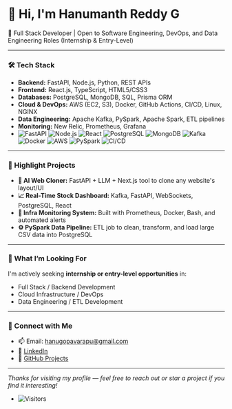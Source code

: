 # 👋 Hi, I'm Hanumanth Reddy G

🚀 Full Stack Developer | Open to Software Engineering, DevOps, and Data Engineering Roles (Internship & Entry-Level)

---

### 🛠️ Tech Stack
- **Backend:** FastAPI, Node.js, Python, REST APIs
- **Frontend:** React.js, TypeScript, HTML5/CSS3
- **Databases:** PostgreSQL, MongoDB, SQL, Prisma ORM
- **Cloud & DevOps:** AWS (EC2, S3), Docker, GitHub Actions, CI/CD, Linux, NGINX
- **Data Engineering:** Apache Kafka, PySpark, Apache Spark, ETL pipelines
- **Monitoring:** New Relic, Prometheus, Grafana
- ![FastAPI](https://img.shields.io/badge/FastAPI-005571?style=flat-square&logo=fastapi)
![Node.js](https://img.shields.io/badge/Node.js-339933?style=flat-square&logo=node.js)
![React](https://img.shields.io/badge/React-20232A?style=flat-square&logo=react)
![PostgreSQL](https://img.shields.io/badge/PostgreSQL-336791?style=flat-square&logo=postgresql)
![MongoDB](https://img.shields.io/badge/MongoDB-47A248?style=flat-square&logo=mongodb)
![Kafka](https://img.shields.io/badge/Kafka-231F20?style=flat-square&logo=apachekafka)
![Docker](https://img.shields.io/badge/Docker-2496ED?style=flat-square&logo=docker)
![AWS](https://img.shields.io/badge/AWS-232F3E?style=flat-square&logo=amazonaws)
![PySpark](https://img.shields.io/badge/PySpark-F9A03C?style=flat-square&logo=apachespark)
![CI/CD](https://img.shields.io/badge/CI/CD-GitHub%20Actions-blue?style=flat-square&logo=githubactions)

---

### 📌 Highlight Projects
- **🧠 AI Web Cloner:** FastAPI + LLM + Next.js tool to clone any website's layout/UI  
- **📈 Real-Time Stock Dashboard:** Kafka, FastAPI, WebSockets, PostgreSQL, React  
- **🧪 Infra Monitoring System:** Built with Prometheus, Docker, Bash, and automated alerts  
- **⚙️ PySpark Data Pipeline:** ETL job to clean, transform, and load large CSV data into PostgreSQL

---

### 💼 What I’m Looking For
I'm actively seeking **internship or entry-level opportunities** in:
- Full Stack / Backend Development
- Cloud Infrastructure / DevOps
- Data Engineering / ETL Development

---

### 🔗 Connect with Me
- 📫 Email: hanugopavarapu@gmail.com  
- 💼 [LinkedIn](https://www.linkedin.com/in/hanugopavarapuu)  
- 🧰 [GitHub Projects](https://github.com/hanugopavarapuu)

---

*Thanks for visiting my profile — feel free to reach out or star a project if you find it interesting!*
- ![Visitors](https://komarev.com/ghpvc/?username=hanugopavarapuu&label=Profile+Views&color=0e75b6&style=flat-square)

